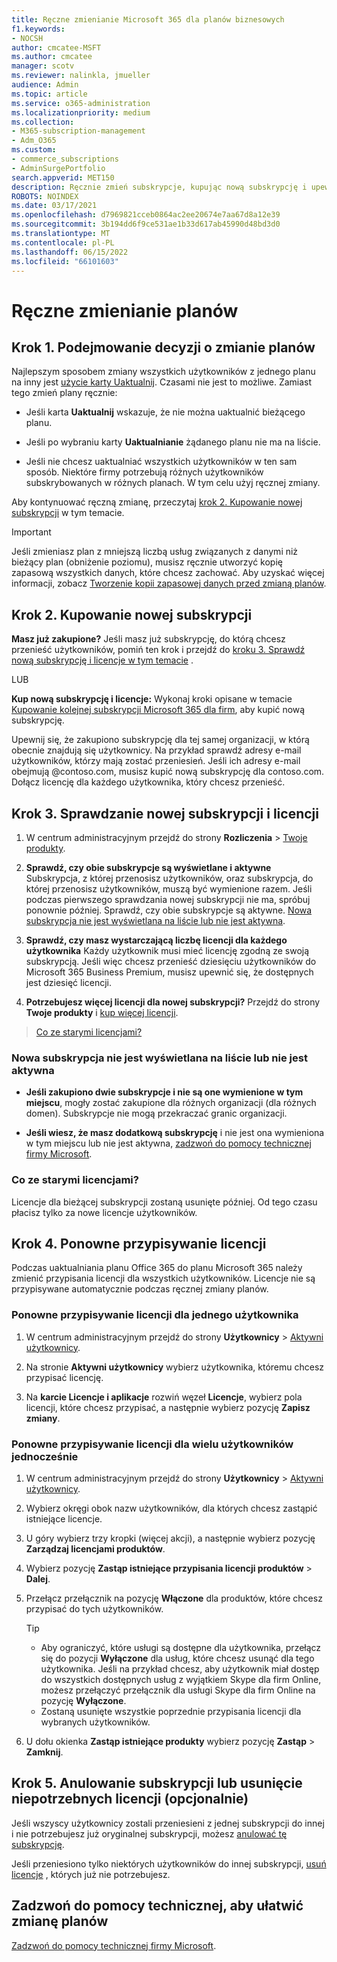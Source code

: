 ```yaml
---
title: Ręczne zmienianie Microsoft 365 dla planów biznesowych
f1.keywords:
- NOCSH
author: cmcatee-MSFT
ms.author: cmcatee
manager: scotv
ms.reviewer: nalinkla, jmueller
audience: Admin
ms.topic: article
ms.service: o365-administration
ms.localizationpriority: medium
ms.collection:
- M365-subscription-management
- Adm_O365
ms.custom:
- commerce_subscriptions
- AdminSurgePortfolio
search.appverid: MET150
description: Ręcznie zmień subskrypcje, kupując nową subskrypcję i upewniając się, że obie subskrypcje są wyświetlane i aktywne.
ROBOTS: NOINDEX
ms.date: 03/17/2021
ms.openlocfilehash: d7969821cceb0864ac2ee20674e7aa67d8a12e39
ms.sourcegitcommit: 3b194dd6f9ce531ae1b33d617ab45990d48bd3d0
ms.translationtype: MT
ms.contentlocale: pl-PL
ms.lasthandoff: 06/15/2022
ms.locfileid: "66101603"
---
```

# <a name="change-plans-manually"></a>Ręczne zmienianie planów

## <a name="step-1-decide-how-to-change-plans"></a>Krok 1. Podejmowanie decyzji o zmianie planów

Najlepszym sposobem zmiany wszystkich użytkowników z jednego planu na inny jest [użycie karty Uaktualnij](upgrade-to-different-plan.md). Czasami nie jest to możliwe. Zamiast tego zmień plany ręcznie:

- Jeśli karta **Uaktualnij** wskazuje, że nie można uaktualnić bieżącego planu.

- Jeśli po wybraniu karty **Uaktualnianie** żądanego planu nie ma na liście.

- Jeśli nie chcesz uaktualniać wszystkich użytkowników w ten sam sposób. Niektóre firmy potrzebują różnych użytkowników subskrybowanych w różnych planach. W tym celu użyj ręcznej zmiany.

Aby kontynuować ręczną zmianę, przeczytaj [krok 2. Kupowanie nowej subskrypcji](#step-2-buy-a-new-subscription) w tym temacie.

> [!IMPORTANT]
> Jeśli zmieniasz plan z mniejszą liczbą usług związanych z danymi niż bieżący plan (obniżenie poziomu), musisz ręcznie utworzyć kopię zapasową wszystkich danych, które chcesz zachować. Aby uzyskać więcej informacji, zobacz [Tworzenie kopii zapasowej danych przed zmianą planów](back-up-data-before-switching-plans.md).

## <a name="step-2-buy-a-new-subscription"></a>Krok 2. Kupowanie nowej subskrypcji

**Masz już zakupione?** Jeśli masz już subskrypcję, do którą chcesz przenieść użytkowników, pomiń ten krok i przejdź do [kroku 3. Sprawdź nową subskrypcję i licencje w tym temacie](#step-3-check-your-new-subscription-and-licenses) .

LUB

**Kup nową subskrypcję i licencje:** Wykonaj kroki opisane w temacie [Kupowanie kolejnej subskrypcji Microsoft 365 dla firm](../try-or-buy-microsoft-365.md), aby kupić nową subskrypcję.

Upewnij się, że zakupiono subskrypcję dla tej samej organizacji, w którą obecnie znajdują się użytkownicy. Na przykład sprawdź adresy e-mail użytkowników, którzy mają zostać przeniesień. Jeśli ich adresy e-mail obejmują \@contoso.com, musisz kupić nową subskrypcję dla contoso.com.
Dołącz licencję dla każdego użytkownika, który chcesz przenieść.

## <a name="step-3-check-your-new-subscription-and-licenses"></a>Krok 3. Sprawdzanie nowej subskrypcji i licencji

1. W centrum administracyjnym przejdź do strony **Rozliczenia** \> <a href="https://go.microsoft.com/fwlink/p/?linkid=842054" target="_blank">Twoje produkty</a>.

2. **Sprawdź, czy obie subskrypcje są wyświetlane i aktywne** Subskrypcja, z której przenosisz użytkowników, oraz subskrypcja, do której przenosisz użytkowników, muszą być wymienione razem. Jeśli podczas pierwszego sprawdzania nowej subskrypcji nie ma, spróbuj ponownie później. Sprawdź, czy obie subskrypcje są aktywne. [Nowa subskrypcja nie jest wyświetlana na liście lub nie jest aktywna](#the-new-subscription-isnt-listed-or-isnt-active).

3. **Sprawdź, czy masz wystarczającą liczbę licencji dla każdego użytkownika** Każdy użytkownik musi mieć licencję zgodną ze swoją subskrypcją. Jeśli więc chcesz przenieść dziesięciu użytkowników do Microsoft 365 Business Premium, musisz upewnić się, że dostępnych jest dziesięć licencji.

4. **Potrzebujesz więcej licencji dla nowej subskrypcji?**
   Przejdź do strony **Twoje produkty** i [kup więcej licencji](../licenses/buy-licenses.md).

> [Co ze starymi licencjami?](#what-about-the-old-licenses)

### <a name="the-new-subscription-isnt-listed-or-isnt-active"></a>Nowa subskrypcja nie jest wyświetlana na liście lub nie jest aktywna

- **Jeśli zakupiono dwie subskrypcje i nie są one wymienione w tym miejscu**, mogły zostać zakupione dla różnych organizacji (dla różnych domen). Subskrypcje nie mogą przekraczać granic organizacji.

- **Jeśli wiesz, że masz dodatkową subskrypcję** i nie jest ona wymieniona w tym miejscu lub nie jest aktywna, [zadzwoń do pomocy technicznej firmy Microsoft](../../admin/get-help-support.md).

### <a name="what-about-the-old-licenses"></a>Co ze starymi licencjami?

Licencje dla bieżącej subskrypcji zostaną usunięte później. Od tego czasu płacisz tylko za nowe licencje użytkowników.

## <a name="step-4-reassign-licenses"></a>Krok 4. Ponowne przypisywanie licencji

Podczas uaktualniania planu Office 365 do planu Microsoft 365 należy zmienić przypisania licencji dla wszystkich użytkowników. Licencje nie są przypisywane automatycznie podczas ręcznej zmiany planów.

### <a name="reassign-a-license-for-one-user"></a>Ponowne przypisywanie licencji dla jednego użytkownika

1. W centrum administracyjnym przejdź do strony **Użytkownicy** \> <a href="https://go.microsoft.com/fwlink/p/?linkid=834822" target="_blank">Aktywni użytkownicy</a>.

2. Na stronie **Aktywni użytkownicy** wybierz użytkownika, któremu chcesz przypisać licencję.

3. Na **karcie Licencje i aplikacje** rozwiń węzeł **Licencje**, wybierz pola licencji, które chcesz przypisać, a następnie wybierz pozycję **Zapisz zmiany**.

### <a name="reassign-licenses-for-multiple-users-at-once"></a>Ponowne przypisywanie licencji dla wielu użytkowników jednocześnie

1. W centrum administracyjnym przejdź do strony **Użytkownicy** \> <a href="https://go.microsoft.com/fwlink/p/?linkid=834822" target="_blank">Aktywni użytkownicy</a>.

2. Wybierz okręgi obok nazw użytkowników, dla których chcesz zastąpić istniejące licencje.

3. U góry wybierz trzy kropki (więcej akcji), a następnie wybierz pozycję **Zarządzaj licencjami produktów**.

4. Wybierz pozycję **Zastąp istniejące przypisania licencji produktów** \> **Dalej**.

5. Przełącz przełącznik na pozycję **Włączone** dla produktów, które chcesz przypisać do tych użytkowników.

    > [!TIP]
    > - Aby ograniczyć, które usługi są dostępne dla użytkownika, przełącz się do pozycji **Wyłączone** dla usług, które chcesz usunąć dla tego użytkownika. Jeśli na przykład chcesz, aby użytkownik miał dostęp do wszystkich dostępnych usług z wyjątkiem Skype dla firm Online, możesz przełączyć przełącznik dla usługi Skype dla firm Online na pozycję **Wyłączone**.
    > - Zostaną usunięte wszystkie poprzednie przypisania licencji dla wybranych użytkowników.

6. U dołu okienka **Zastąp istniejące produkty** wybierz pozycję **Zastąp** \> **Zamknij**.

## <a name="step-5-cancel-subscriptions-or-remove-licenses-that-you-no-longer-need-optional"></a>Krok 5. Anulowanie subskrypcji lub usunięcie niepotrzebnych licencji (opcjonalnie)

Jeśli wszyscy użytkownicy zostali przeniesieni z jednej subskrypcji do innej i nie potrzebujesz już oryginalnej subskrypcji, możesz [anulować tę subskrypcję](cancel-your-subscription.md).

Jeśli przeniesiono tylko niektórych użytkowników do innej subskrypcji, [usuń licencje](../licenses/buy-licenses.md) , których już nie potrzebujesz.

## <a name="call-support-to-help-you-change-plans"></a>Zadzwoń do pomocy technicznej, aby ułatwić zmianę planów

[Zadzwoń do pomocy technicznej firmy Microsoft](../../admin/get-help-support.md).
